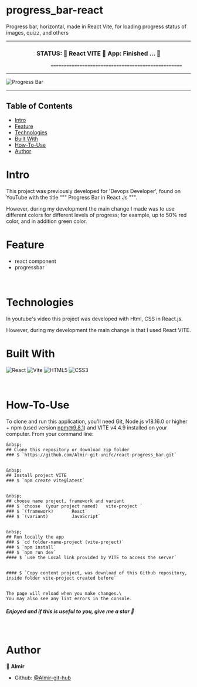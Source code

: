 <h1>progress_bar-react</h1>


Progress bar, horizontal, made in React Vite, for loading progress status of images, quizz, and others

---------------------------------------------------------------------------------------------------------


 
<h3 align="center"> 
	 STATUS: 🔔  React VITE 🚀  App:   Finished ...  🎯  
</h3>


                     ==================================================
                      

--------------------------------------------------------------------------------------


![Progress Bar](https://github.com/Almir-git-unifc/react-progress_bar/blob/main/screenprogbar.png)


--------------------------------------------------------------------------------------

<!-- START doctoc generated TOC please keep comment here to allow auto update -->
<!-- DON'T EDIT THIS SECTION, INSTEAD RE-RUN doctoc TO UPDATE -->
## Table of Contents
- [Intro ](#intro-)
- [Feature ](#feature-)
- [Technologies ](#technologies-)
- [Built With](#built-with)
- [How-To-Use ](#how-to-use-)
- [Author ](#author-)

<!-- END doctoc generated TOC please keep comment here to allow auto update -->


# Intro <a name = "Intro"></a>

This project was previously developed for 'Devops Developer', found on YouTube with the title """ Progress Bar in React Js """.

However, during my development the main change I made was to use different colors for different levels of progress; for example, up to 50% red color, and in addition green color.

<!-- 
Layout de site responsivo, simples, criado com código html, css e javascript; usando regra de mídia, barra de rolagem, ícone de sanduíche e menu deslizante 
 -->



# Feature <a name = "Feature"></a>
- react component
- progressbar


&nbsp;
# Technologies <a name = "Technologies"></a>

In youtube's video this project was developed with Html, CSS in React.js.

However, during my development the main change is that I used React VITE.

# Built With 
![React](https://img.shields.io/badge/react-%23FA7343.svg?style=for-the-badge&logo=react&logoColor=%23000080)
![Vite](https://img.shields.io/badge/vite-%23646CFF.svg?style=for-the-badge&logo=vite&logoColor=white)
![HTML5](https://img.shields.io/badge/html5-%23E34F26.svg?style=for-the-badge&logo=html5&logoColor=white)
![CSS3](https://img.shields.io/badge/css3-%231572B6.svg?style=for-the-badge&logo=css3&logoColor=white)


 
 
&nbsp;
# How-To-Use <a name = "How-To-Use"></a>

To clone and run this application, you'll need Git, Node.js v18.16.0 or higher + npm (used version npm@9.8.1) and VITE v4.4.9 installed on your computer. 
From your command line:

```
&nbsp;
## Clone this repository or download zip folder
### $ `https://github.com/Almir-git-unifc/react-progress_bar.git`


&nbsp;
## Install project VITE
### $ `npm create vite@latest`


&nbsp;
## choose name project, framework and variant
### $ `choose  (your project named)   vite-project `
### $ `(framework)       React`
### $ `(variant)         JavaScript`


&nbsp;
## Run locally the app
### $ `cd folder-name-project (vite-project)`
### $ `npm install`
### $ `npm run dev`
#### $ `use the Local link provided by VITE to access the server`


#### $ `Copy content project, was download of this Github repository, inside folder vite-project created before`


The page will reload when you make changes.\
You may also see any lint errors in the console.
```


<h5>
 Enjoyed and if this is useful to you, give me a star 🌟
</h5>



&nbsp;
# Author <a name = "Author"></a>

👤 **Almir**

- Github: [@Almir-git-hub](https://github.com/Almir-git-unifc)

